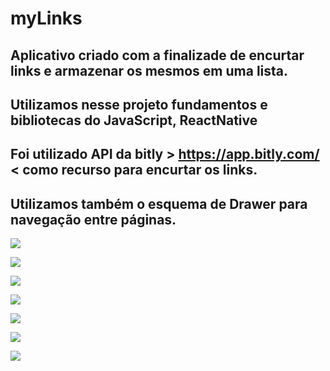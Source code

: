 # myLinks


## Aplicativo criado com a finalizade de encurtar links e armazenar os mesmos em uma lista. 
## Utilizamos nesse projeto fundamentos e bibliotecas do JavaScript, ReactNative

## Foi utilizado API da bitly > https://app.bitly.com/ < como recurso para encurtar os links.

## Utilizamos também o esquema de Drawer para navegação entre páginas.

![](https://github.com/ismv00/myLinks/blob/main/imagesForReadme/home.PNG)

![](https://github.com/ismv00/myLinks/blob/main/imagesForReadme/newlink.PNG)

![](https://github.com/ismv00/myLinks/blob/main/imagesForReadme/linkcopied.PNG)

![](https://github.com/ismv00/myLinks/blob/main/imagesForReadme/alert.PNG)

![](https://github.com/ismv00/myLinks/blob/main/imagesForReadme/drawer.PNG)

![](https://github.com/ismv00/myLinks/blob/main/imagesForReadme/home.PNG)

![](https://github.com/ismv00/myLinks/blob/main/imagesForReadme/deletelinks.PNG)

